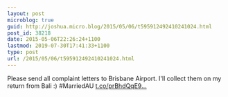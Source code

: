 ```yaml
---
layout: post
microblog: true
guid: http://joshua.micro.blog/2015/05/06/t595912492410241024.html
post_id: 38218
date: 2015-05-06T22:26:24+1100
lastmod: 2019-07-30T17:41:33+1100
type: post
url: /2015/05/06/t595912492410241024.html
---
```

Please send all complaint letters to Brisbane Airport. I'll collect them on my return from Bali :) #MarriedAU [t.co/prBhdQqE9...](http://t.co/prBhdQqE9d)

